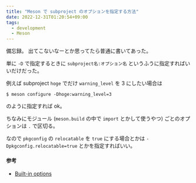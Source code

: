 ```yaml
---
title: "Meson で subproject のオプションを指定する方法"
date: 2022-12-31T01:20:54+09:00
tags:
  - development
  - Meson
---
```


備忘録。
出てこないなーとか思ってたら普通に書いてあった。

単に `-D` で指定するときに `subproject名:オプション名` というふうに指定すればいいだけだった。

例えば subproject `hoge` でだけ `warning_level` を 3 にしたい場合は

```shell
$ meson configure -Dhoge:warning_level=3
```

のように指定すれば ok。

ちなみにモジュール (`meson.build` の中で `import` とかして使うやつ) ごとのオプションは `.` で区切る。

なので `pkgconfig` の `relocatable` を `true` にする場合とかは `-Dpkgconfig.relocatable=true` とかを指定すればいい。

#### 参考

- [Built-in options](https://mesonbuild.com/Builtin-options.html#specifying-options-per-subproject)
